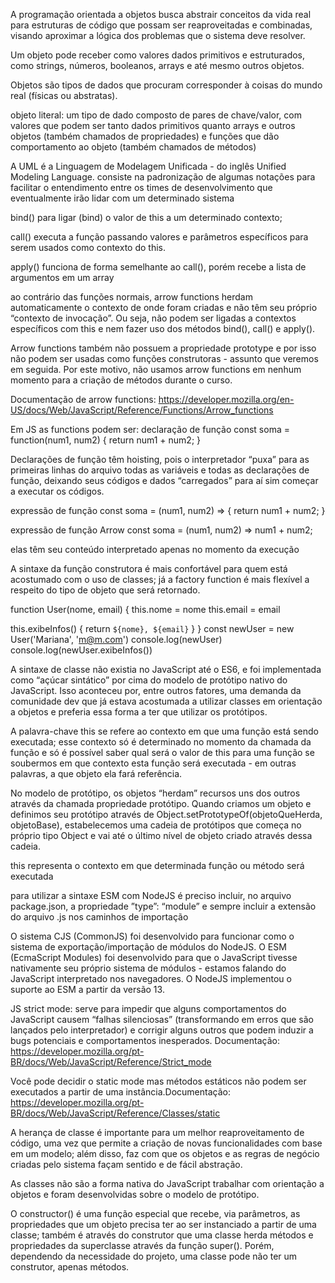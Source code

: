 A programação orientada a objetos busca abstrair conceitos da vida real para estruturas de código que possam ser reaproveitadas e combinadas, visando aproximar a lógica dos problemas que o sistema deve resolver.

Um objeto pode receber como valores dados primitivos e estruturados, como strings, números, booleanos, arrays e até mesmo outros objetos.

Objetos são tipos de dados que procuram corresponder à coisas do mundo real (físicas ou abstratas).

objeto literal: um tipo de dado composto de pares de chave/valor, com valores que podem ser tanto dados primitivos quanto arrays e outros objetos (também chamados de propriedades) e funções que dão comportamento ao objeto (também chamados de métodos)

A UML é a Linguagem de Modelagem Unificada - do inglês Unified Modeling Language. consiste na padronização de algumas notações para facilitar o entendimento entre os times de desenvolvimento que eventualmente irão lidar com um determinado sistema

bind() para ligar (bind) o valor de this a um determinado contexto;

call() executa a função passando valores e parâmetros específicos para serem usados como contexto do this.

apply() funciona de forma semelhante ao call(), porém recebe a lista de argumentos em um array

ao contrário das funções normais, arrow functions herdam automaticamente o contexto de onde foram criadas e não têm seu próprio “contexto de invocação”. Ou seja, não podem ser ligadas a contextos específicos com this e nem fazer uso dos métodos bind(), call() e apply().

Arrow functions também não possuem a propriedade prototype e por isso não podem ser usadas como funções construtoras - assunto que veremos em seguida. Por este motivo, não usamos arrow functions em nenhum momento para a criação de métodos durante o curso.

Documentação de arrow functions: https://developer.mozilla.org/en-US/docs/Web/JavaScript/Reference/Functions/Arrow_functions

Em JS as functions podem ser:
declaração de função
const soma = function(num1, num2) {
 return num1 + num2;
}

Declarações de função têm hoisting, pois o interpretador “puxa” para as primeiras linhas do arquivo todas as variáveis e todas as declarações de função, deixando seus códigos e dados “carregados” para aí sim começar a executar os códigos. 

expressão de função
const soma = (num1, num2) => {
 return num1 + num2;
}


expressão de função Arrow
const soma = (num1, num2) => num1 + num2;


elas têm seu conteúdo interpretado apenas no momento da execução


A sintaxe da função construtora é mais confortável para quem está acostumado com o uso de classes; já a factory function é mais flexível a respeito do tipo de objeto que será retornado.

function User(nome, email) {
 this.nome = nome
 this.email = email

 this.exibeInfos() {
   return `${nome}, ${email}`
 }
}
const newUser = new User('Mariana', 'm@m.com')
console.log(newUser)
console.log(newUser.exibeInfos())

A sintaxe de classe não existia no JavaScript até o ES6, e foi implementada como “açúcar sintático” por cima do modelo de protótipo nativo do JavaScript. Isso aconteceu por, entre outros fatores, uma demanda da comunidade dev que já estava acostumada a utilizar classes em orientação a objetos e preferia essa forma a ter que utilizar os protótipos.

A palavra-chave this se refere ao contexto em que uma função está sendo executada; esse contexto só é determinado no momento da chamada da função e só é possível saber qual será o valor de this para uma função se soubermos em que contexto esta função será executada - em outras palavras, a que objeto ela fará referência.

No modelo de protótipo, os objetos “herdam” recursos uns dos outros através da chamada propriedade protótipo. Quando criamos um objeto e definimos seu protótipo através de Object.setPrototypeOf(objetoQueHerda, objetoBase), estabelecemos uma cadeia de protótipos que começa no próprio tipo Object e vai até o último nível de objeto criado através dessa cadeia.

this representa o contexto em que determinada função ou método será executada

para utilizar a sintaxe ESM com NodeJS é preciso incluir, no arquivo package.json, a propriedade ”type”: “module” e sempre incluir a extensão do arquivo .js nos caminhos de importação

O sistema CJS (CommonJS) foi desenvolvido para funcionar como o sistema de exportação/importação de módulos do NodeJS.
O ESM (EcmaScript Modules) foi desenvolvido para que o JavaScript tivesse nativamente seu próprio sistema de módulos - estamos falando do JavaScript interpretado nos navegadores.
O NodeJS implementou o suporte ao ESM a partir da versão 13.

JS strict mode: serve para impedir que alguns comportamentos do JavaScript causem “falhas silenciosas” (transformando em erros que são lançados pelo interpretador) e corrigir alguns outros que podem induzir a bugs potenciais e comportamentos inesperados. Documentação: https://developer.mozilla.org/pt-BR/docs/Web/JavaScript/Reference/Strict_mode

Você pode decidir o static mode mas métodos estáticos não podem ser executados a partir de uma instância.Documentação: https://developer.mozilla.org/pt-BR/docs/Web/JavaScript/Reference/Classes/static

A herança de classe é importante para um melhor reaproveitamento de código, uma vez que permite a criação de novas funcionalidades com base em um modelo; além disso, faz com que os objetos e as regras de negócio criadas pelo sistema façam sentido e de fácil abstração.

As classes não são a forma nativa do JavaScript trabalhar com orientação a objetos e foram desenvolvidas sobre o modelo de protótipo.

O constructor() é uma função especial que recebe, via parâmetros, as propriedades que um objeto precisa ter ao ser instanciado a partir de uma classe; também é através do construtor que uma classe herda métodos e propriedades da superclasse através da função super(). Porém, dependendo da necessidade do projeto, uma classe pode não ter um construtor, apenas métodos.

